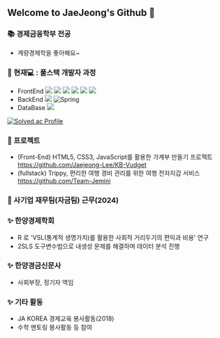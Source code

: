 ## Welcome to JaeJeong's Github 👋

### 📚 경제금융학부 전공
  - 계량경제학을 좋아해요~


### 🌱 현재💻 : 풀스택 개발자 과정
  - FrontEnd <img src="https://img.shields.io/badge/JavaScript-F7DF1E?style=flat-square&logo=javascript&logoColor=black"/> <img src="https://img.shields.io/badge/HTML5-E34F26?style=flat-square&logo=html5&logoColor=white"/> <img src="https://img.shields.io/badge/CSS3-1572B6?style=flat-square&logo=css3&logoColor=white"/> <img src="https://img.shields.io/badge/Node.js-339933?style=flat-square&logo=Node.js&logoColor=white"/> <img src="https://img.shields.io/badge/Vue.js-4FC08D?style=flat-square&logo=Vue.js&logoColor=white"/> <img src="https://img.shields.io/badge/Bootstrap-7952B3?style=flat-square&logo=bootstrap&logoColor=white"/> 
  - BackEnd <img src="https://img.shields.io/badge/java-007396?style=flat-square&logo=java&logoColor=white"/> ![Spring](https://img.shields.io/badge/spring-%236DB33F.svg?style=for-the-badge&logo=spring&logoColor=white)
  - DataBase <img src="https://img.shields.io/badge/MySQL-4479A1?style=flat-square&logo=MySQL&logoColor=white"/>

[![Solved.ac Profile](http://mazassumnida.wtf/api/v2/generate_badge?boj=leejae98)](https://solved.ac/leejae98/)


### 🎈 프로젝트
  - (Front-End) HTML5, CSS3, JavaScript를 활용한 가계부 만들기 프로젝트
    https://github.com/Jaejeong-Lee/KB-Vudget
  - (fullstack) Trippy, 편리한 여행 경비 관리를 위한 여행 전자지갑 서비스
    https://github.com/Team-Jemini

### 👔 사기업 재무팀(자금팀) 근무(2024)

### ✨ 한양경제학회
  - R 로 'VSL(통계적 생명가치)를 활용한 사회적 거리두기의 편익과 비용' 연구
  - 2SLS 도구변수법으로 내생성 문제를 해결하며 데이터 분석 진행
### ✨ 한양경금신문사
  - 사회부장, 정기자 역임
### ✨ 기타 활동
  - JA KOREA 경제교육 봉사활동(2018)
  - 수학 멘토링 봉사활동 등 참여

<!--
![HTML](https://img.shields.io/badge/HTML5-E34F26?style=for-the-badge&logo=html5&logoColor=white)  ![CSS](https://img.shields.io/badge/CSS3-1572B6?style=for-the-badge&logo=css3&logoColor=white)  ![JavaScript](https://img.shields.io/badge/JavaScript-F7DF1E?style=for-the-badge&logo=javascript&logoColor=black)  ![Vue.js](https://img.shields.io/badge/Vue.js-4FC08D?style=for-the-badge&logo=vue.js&logoColor=white)
-->

<!--
**Jaejeong-Lee/Jaejeong-Lee** is a ✨ _special_ ✨ repository because its `README.md` (this file) appears on your GitHub profile.

Here are some ideas to get you started:

- 🔭 I’m currently working on ...
- 🌱 I’m currently learning ...
- 👯 I’m looking to collaborate on ...
- 🤔 I’m looking for help with ...
- 💬 Ask me about ...
- 📫 How to reach me: ...
- 😄 Pronouns: ...
- ⚡ Fun fact: ...
-->
